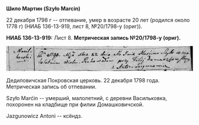 **Шило Мартин (Szyło Marcin)**

22 декабря 1798 г -- отпевание, умер в возрасте 20 лет (родился около
1778 г) (НИАБ 136-13-919, лист 8, №20/1798-у (ориг)).

**НИАБ 136-13-919:** Лист 8. **Метрическая запись №20/1798-у (ориг).**

![](./media/c7698b63caf477c7c48c32fa4a8c14a22bc9c3bc.png)

Дедиловичская Покровская церковь. 22 декабря 1798 года. Метрическая
запись об отпевании.

Szyło Marćin -- умерший, малолетний, с деревни Васильковка, похоронен на
кладбище при филии Домашковичской.

Jazgunowicz Antoni -- ксёндз.
